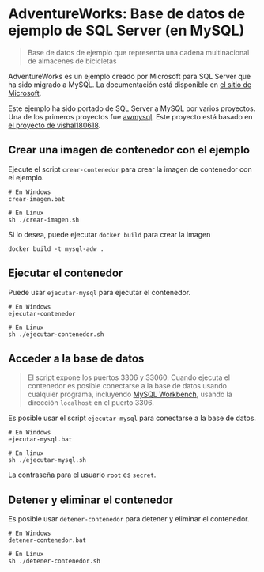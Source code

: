 
# AdventureWorks: Base de datos de ejemplo de SQL Server (en MySQL) 

> Base de datos de ejemplo que representa una cadena multinacional de almacenes de bicicletas

AdventureWorks es un ejemplo creado por Microsoft para SQL Server que ha sido migrado a MySQL.
La documentación está disponible en [el sitio de Microsoft](https://learn.microsoft.com/en-us/sql/samples/adventureworks-install-configure?view=sql-server-ver16&tabs=ssms).

Este ejemplo ha sido portado de SQL Server a MySQL por varios proyectos. Una de los primeros proyectos fue [awmysql](https://sourceforge.net/projects/awmysql/). Este proyecto está basado en [el proyecto de vishal180618](https://github.com/vishal180618/OLTP-AdventureWorks2019-MySQL).


## Crear una imagen de contenedor con el ejemplo

Ejecute el script `crear-contenedor` para crear la imagen de contenedor con el ejemplo.

```
# En Windows
crear-imagen.bat

# En Linux
sh ./crear-imagen.sh
```

Si lo desea, puede ejecutar `docker build` para crear la imagen

```
docker build -t mysql-adw .
```

## Ejecutar el contenedor

Puede usar `ejecutar-mysql` para ejecutar el contenedor.

```
# En Windows
ejecutar-contenedor

# En Linux
sh ./ejecutar-contenedor.sh
```

## Acceder a la base de datos

> El script expone los puertos 3306 y 33060. Cuando ejecuta el contenedor es posible conectarse a la base de datos usando cualquier programa, incluyendo [MySQL Workbench](https://www.mysql.com/products/workbench/), usando la dirección `localhost` en el puerto 3306.

Es posible usar el script `ejecutar-mysql` para conectarse a la base de datos.

```
# En Windows
ejecutar-mysql.bat

# En linux
sh ./ejecutar-mysql.sh
```

La contraseña para el usuario `root` es `secret`.

## Detener y eliminar el contenedor

Es posible usar `detener-contenedor` para detener y eliminar el contenedor.

```
# En Windows
detener-contenedor.bat

# En Linux
sh ./detener-contenedor.sh
```

